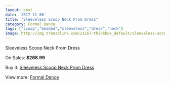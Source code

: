 ```yaml
---
layout: post
date: '2017-11-06'
title: "Sleeveless Scoop Neck Prom Dress"
category: Formal Dance
tags: ["scoop","beaded","sleeveless","dress","neck"]
image: http://img.transblink.com/21167-thickbox_default/sleeveless-scoop-neck-prom-dress.jpg
---
```

Sleeveless Scoop Neck Prom Dress

On Sales: **$268.99**
<a href="https://www.transblink.com/en/formal-dance/6710-sleeveless-scoop-neck-prom-dress.html"><amp-img layout="responsive" width="600" height="600" src="//img.transblink.com/21167-thickbox_default/sleeveless-scoop-neck-prom-dress.jpg" alt="Sleeveless Scoop Neck Prom Dress 0" /></a>
<a href="https://www.transblink.com/en/formal-dance/6710-sleeveless-scoop-neck-prom-dress.html"><amp-img layout="responsive" width="600" height="600" src="//img.transblink.com/21169-thickbox_default/sleeveless-scoop-neck-prom-dress.jpg" alt="Sleeveless Scoop Neck Prom Dress 1" /></a>
<a href="https://www.transblink.com/en/formal-dance/6710-sleeveless-scoop-neck-prom-dress.html"><amp-img layout="responsive" width="600" height="600" src="//img.transblink.com/21168-thickbox_default/sleeveless-scoop-neck-prom-dress.jpg" alt="Sleeveless Scoop Neck Prom Dress 2" /></a>

Buy it: [Sleeveless Scoop Neck Prom Dress](https://www.transblink.com/en/formal-dance/6710-sleeveless-scoop-neck-prom-dress.html "Sleeveless Scoop Neck Prom Dress")

View more: [Formal Dance](https://www.transblink.com/en/6-formal-dance "Formal Dance")